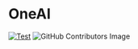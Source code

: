 # OneAI

[![Test](https://github.com/AIT-GreeNEX/OneAI/actions/workflows/python-app.yml/badge.svg)](https://github.com/AIT-GreeNEX/OneAI/actions/workflows/python-app.yml)
![GitHub Contributors Image](https://contrib.rocks/image?repo=AIT-GreeNEX/OneAI)
